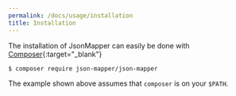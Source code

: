 ```yaml
---
permalink: /docs/usage/installation
title: Installation
---
```


The installation of JsonMapper can easily be done with [Composer](https://getcomposer.org){:target="_blank"}
```bash
$ composer require json-mapper/json-mapper
```
The example shown above assumes that `composer` is on your `$PATH`.